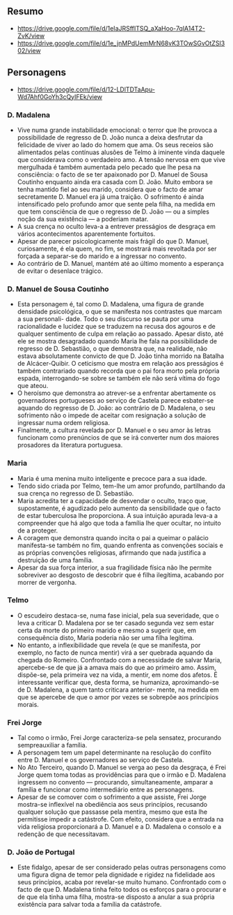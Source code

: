 ## Resumo
- https://drive.google.com/file/d/1eIaJRSffITSQ_aXaHoo-7qlA14T2-ZvK/view
- https://drive.google.com/file/d/1e_jnMPdUemMrN68vK3TOwSGvOtZSI302/view


## Personagens
- https://drive.google.com/file/d/12-LDlTDTaApu-Wd7Ahf0GoYh3cQyIFEk/view

### D. Madalena
- Vive numa grande instabilidade emocional: o terror que lhe provoca a possibilidade de regresso de D. João nunca a deixa desfrutar da felicidade de viver ao lado do homem que ama. Os seus receios são alimentados pelas contínuas alusões de Telmo à iminente vinda daquele que considerava como o verdadeiro amo. A tensão nervosa em que vive mergulhada é também aumentada pelo pecado que lhe pesa na consciência: o facto de se ter apaixonado por D. Manuel de Sousa Coutinho enquanto ainda era casada com D. João. Muito embora se tenha mantido fiel ao seu marido, considera que o facto de amar secretamente D. Manuel era já uma traição. O sofrimento é ainda intensificado pelo profundo amor que sente pela filha, na medida em que tem consciência de que o regresso de D. João — ou a simples noção da sua existência — a poderiam matar.
- A sua crença no oculto leva-a a entrever presságios de desgraça em vários acontecimentos aparentemente fortuitos.
- Apesar de parecer psicologicamente mais frágil do que D. Manuel, curiosamente, é ela quem, no fim, se mostrará mais revoltada por ser forçada a separar-se do marido e a ingressar no convento.
 - Ao contrário de D. Manuel, mantém até ao último momento a esperança de evitar o desenlace trágico.

### D. Manuel de Sousa Coutinho
- Esta personagem é, tal como D. Madalena, uma figura de grande densidade psicológica, o que se manifesta nos contrastes que marcam a sua personali- dade. Todo o seu discurso se pauta por uma racionalidade e lucidez que se traduzem na recusa dos agouros e de qualquer sentimento de culpa em relação ao passado. Apesar disto, até ele se mostra desagradado quando Maria lhe fala na possibilidade de regresso de D. Sebastião, o que demonstra que, na realidade, não estava absolutamente convicto de que D. João tinha morrido na Batalha de Alcácer-Quibir. O ceticismo que mostra em relação aos presságios é também contrariado quando recorda que o pai fora morto pela própria espada, interrogando-se sobre se também ele não será vítima do fogo que ateou.
 - O heroísmo que demonstra ao atrever-se a enfrentar abertamente os governadores portugueses ao serviço de Castela parece esbater-se aquando do regresso de D. João: ao contrário de D. Madalena, o seu sofrimento não o impede de aceitar com resignação a solução de ingressar numa ordem religiosa.
 - Finalmente, a cultura revelada por D. Manuel e o seu amor às letras funcionam como prenúncios de que se irá converter num dos maiores prosadores da literatura portuguesa.

### Maria
- Maria é uma menina muito inteligente e precoce para a sua idade.
- Tendo sido criada por Telmo, tem-lhe um amor profundo, partilhando da sua crença no regresso de D. Sebastião.
- Maria acredita ter a capacidade de desvendar o oculto, traço que, supostamente, é agudizado pelo aumento da sensibilidade que o facto de estar tuberculosa lhe proporciona. A sua intuição apurada leva-a a compreender que há algo que toda a família lhe quer ocultar, no intuito de a proteger.
- A coragem que demonstra quando incita o pai a queimar o palácio manifesta-se também no fim, quando enfrenta as convenções sociais e as próprias convenções religiosas, afirmando que nada justifica a destruição de uma família.
- Apesar da sua força interior, a sua fragilidade física não lhe permite sobreviver ao desgosto de descobrir que é filha ilegítima, acabando por morrer de vergonha.
### Telmo
- O escudeiro destaca-se, numa fase inicial, pela sua severidade, que o leva a criticar D. Madalena por se ter casado segunda vez sem estar certa da morte do primeiro marido e mesmo a sugerir que, em consequência disto, Maria poderia não ser uma filha legítima.
- No entanto, a inflexibilidade que revela (e que se manifesta, por exemplo, no facto de nunca mentir) virá a ser quebrada aquando da chegada do Romeiro. Confrontado com a necessidade de salvar Maria, apercebe-se de que já a amava mais do que ao primeiro amo. Assim, dispõe-se, pela primeira vez na vida, a mentir, em nome dos afetos. É interessante verificar que, desta forma, se humaniza, aproximando-se de D. Madalena, a quem tanto criticara anterior- mente, na medida em que se apercebe de que o amor por vezes se sobrepõe aos princípios morais.
### Frei Jorge
- Tal como o irmão, Frei Jorge caracteriza-se pela sensatez, procurando sempreauxiliar a família.
- A personagem tem um papel determinante na resolução do conflito entre D. Manuel e os governadores ao serviço de Castela.
- No Ato Terceiro, quando D. Manuel se verga ao peso da desgraça, é Frei Jorge quem toma todas as providências para que o irmão e D. Madalena ingressem no convento — procurando, simultaneamente, amparar a família e funcionar como intermediário entre as personagens.
 - Apesar de se comover com o sofrimento a que assiste, Frei Jorge mostra-se inflexível na obediência aos seus princípios, recusando qualquer solução que passasse pela mentira, mesmo que esta lhe permitisse impedir a catástrofe. Com efeito, considera que a entrada na vida religiosa proporcionará a D. Manuel e a D. Madalena o consolo e a redenção de que necessitavam.
### D. João de Portugal
- Este fidalgo, apesar de ser considerado pelas outras personagens como uma figura digna de temor pela dignidade e rigidez na fidelidade aos seus princípios, acaba por revelar-se muito humano. Confrontado com o facto de que D. Madalena tinha feito todos os esforços para o procurar e de que ela tinha uma filha, mostra-se disposto a anular a sua própria existência para salvar toda a família da catástrofe.